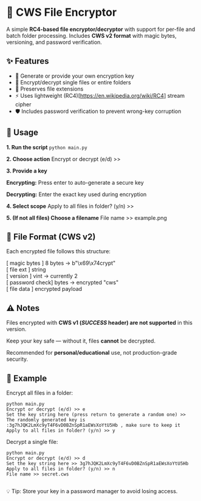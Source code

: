 # 🔐 CWS File Encryptor

A simple **RC4-based file encryptor/decryptor** with support for per-file and batch folder processing.
Includes **CWS v2 format** with magic bytes, versioning, and password verification.

## ✨ Features

- 🔑 Generate or provide your own encryption key
- 📂 Encrypt/decrypt single files or entire folders
- 🧩 Preserves file extensions
- ⚡ Uses lightweight (RC4)[https://en.wikipedia.org/wiki/RC4] stream cipher
- 🛡️ Includes password verification to prevent wrong-key corruption

## 📖 Usage

**1. Run the script**
`python main.py`

**2. Choose action**
Encrypt or decrypt (e/d) >>

**3. Provide a key**

**Encrypting:** Press enter to auto-generate a secure key

**Decrypting:** Enter the exact key used during encryption

**4. Select scope**
Apply to all files in folder? (y/n) >>

**5. (If not all files) Choose a filename**
File name >> example.png

## 📂 File Format (CWS v2)

Each encrypted file follows this structure:

[ magic bytes   ]  8 bytes   → b"\x69\x74crypt"  
[ file ext      ]  string  
[ version       ]  vint      → currently 2  
[ password check]  bytes     → encrypted "cws"  
[ file data     ]  encrypted payload

## ⚠️ Notes

Files encrypted with **CWS v1 (*SUCCESS* header) are not supported** in this version.

Keep your key safe — without it, files **cannot** be decrypted.

Recommended for **personal/educational** use, not production-grade security.

## 🚀 Example

Encrypt all files in a folder:
```
python main.py
Encrypt or decrypt (e/d) >> e
Set the key string here (press return to generate a random one) >> 
The randomly generated key is :3g7hJQK2LmXc9yT4F6vD0BZnSpR1aEWsXoYtU5Hb , make sure to keep it
Apply to all files in folder? (y/n) >> y
```

Decrypt a single file:
```
python main.py
Encrypt or decrypt (e/d) >> d
Set the key string here >> 3g7hJQK2LmXc9yT4F6vD0BZnSpR1aEWsXoYtU5Hb
Apply to all files in folder? (y/n) >> n
File name >> secret.cws
```
##
💡 Tip: Store your key in a password manager to avoid losing access.
##
